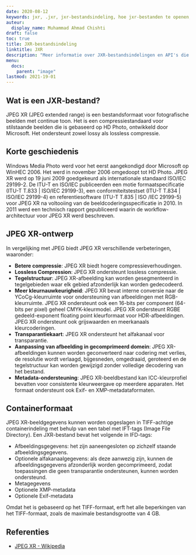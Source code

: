 ```yaml
---
date: 2020-08-12
keywords: jxr, .jxr, jxr-bestandsindeling, hoe jxr-bestanden te openen, .jxr-extensie, jxr-extensie
auteur:
  display_name: Muhammad Ahmad Chishti
draft: false
toc: true
title: JXR-bestandsindeling
linktitle: JXR
description: "Meer informatie over JXR-bestandsindelingen en API's die JXR-bestanden kunnen maken en openen."
menu:
  docs:
    parent: "image"
lastmod: 2021-19-01
---
```


## Wat is een JXR-bestand? ##

JPEG XR (JPEG extended range) is een bestandsformaat voor fotografische beelden met continue toon. Het is een compressiestandaard voor stilstaande beelden die is gebaseerd op HD Photo, ontwikkeld door Microsoft. Het ondersteunt zowel lossy als lossless compressie.

## Korte geschiedenis ##

Windows Media Photo werd voor het eerst aangekondigd door Microsoft op WinHEC 2006. Het werd in november 2006 omgedoopt tot HD Photo. JPEG XR werd op 19 juni 2009 goedgekeurd als internationale standaard ISO/IEC 29199-2. De ITU-T en ISO/IEC publiceerden een motie formaatspecificatie (ITU-T T.833 | ISO/IEC 29199-3), een conformiteitstestset (ITU-T T.834 | ISO/IEC 29199-4) en referentiesoftware (ITU-T T.835 | ISO /IEC 29199-5) voor JPEG XR na voltooiing van de beeldcoderingsspecificatie in 2010. In 2011 werd een technisch rapport gepubliceerd waarin de workflow-architectuur voor JPEG XR werd beschreven.

## JPEG XR-ontwerp ##

In vergelijking met JPEG biedt JPEG XR verschillende verbeteringen, waaronder:

- **Betere compressie**: JPEG XR biedt hogere compressieverhoudingen.
- **Lossless Compression**: JPEG XR ondersteunt lossless compressie.
- **Tegelstructuur**: JPEG XR-afbeelding kan worden gesegmenteerd in tegelgebieden waar elk gebied afzonderlijk kan worden gedecodeerd.
- **Meer kleurnauwkeurigheid**: JPEG XR bevat interne conversie naar de YCoCg-kleurruimte voor ondersteuning van afbeeldingen met RGB-kleurruimte. JPEG XR ondersteunt ook een 16-bits per component (64-bits per pixel) geheel CMYK-kleurmodel. JPEG XR ondersteunt RGBE gedeeld-exponent floating point kleurformaat voor HDR-afbeeldingen. JPEG XR ondersteunt ook grijswaarden en meerkanaals kleurcoderingen.
- **Transparantiekaart**: JPEG XR ondersteunt het alfakanaal voor transparantie.
- **Aanpassing van afbeelding in gecomprimeerd domein**: JPEG XR-afbeeldingen kunnen worden geconverteerd naar codering met verlies, de resolutie wordt verlaagd, bijgesneden, omgedraaid, geroteerd en de tegelstructuur kan worden gewijzigd zonder volledige decodering van het bestand.
- **Metadata-ondersteuning**: JPEG XR-beeldbestand kan ICC-kleurprofiel bevatten voor consistente kleurweergave op meerdere apparaten. Het formaat ondersteunt ook Exif- en XMP-metadataformaten.

## Containerformaat ##

JPEG XR-beeldgegevens kunnen worden opgeslagen in TIFF-achtige containerindeling met behulp van een tabel met IFT-tags (Image File Directory). Een JXR-bestand bevat het volgende in IFD-tags:

- Afbeeldingsgegevens: het zijn aaneengesloten op zichzelf staande afbeeldingsgegevens.
- Optionele alfakanaalgegevens: als deze aanwezig zijn, kunnen de afbeeldingsgegevens afzonderlijk worden gecomprimeerd, zodat toepassingen die geen transparantie ondersteunen, kunnen worden ondersteund.
- Metagegevens
- Optionele XMP-metadata
- Optionele Exif-metadata

Omdat het is gebaseerd op het TIFF-formaat, erft het alle beperkingen van het TIFF-formaat, zoals de maximale bestandsgrootte van 4 GB.

## Referenties ##

- [JPEG XR - Wikipedia](https://en.wikipedia.org/wiki/JPEG_XR)

